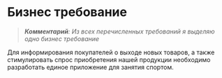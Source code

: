 # Бизнес требование

> _**Комментарий**: Из всех перечисленных требований я выделяю одно бизнес требование_

Для информирования покупателей о выходе новых товаров, а также стимулировать спрос приобретения нашей продукции необходимо разработать единое приложение для занятия спортом.

